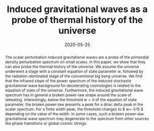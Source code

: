 ---
title: "Induced gravitational waves as a probe of thermal history of the universe"
authors:
- admin
- Shi Pi
- Misao Sasaki
date: "2020-05-25"
doi: ""

# Schedule page publish date (NOT publication's date).
publishDate: ""

# Publication type.
# Legend: 0 = Uncategorized; 1 = Conference paper; 2 = Journal article;
# 3 = Preprint / Working Paper; 4 = Report; 5 = Book; 6 = Book section;
# 7 = Thesis; 8 = Patent
publication_types: ["2"]

# Publication name and optional abbreviated publication name.
publication: ""
publication_short: ""

abstract: The scalar perturbation induced gravitational waves are a probe of the primordial density perturbation spectrum on small scales. In this paper, we show that they can also probe the thermal history of the universe. We assume the universe underwent a stage with a constant equation of state parameter $w$, followed by the radiation-dominated stage of the conventional big bang universe. We find that the infrared slope of the power spectrum of the induced stochastic gravitational wave background for decelerating cosmologies is related to the equation of state of the universe. Furthermore, the induced gravitational wave spectrum has in general a broken power-law shape around the scale of reheating. Interestingly, below the threshold $w=0$ of the equation of state parameter, the broken power-law presents a peak for a dirac delta peak in the scalar spectrum. For a finite width peak, the threshold changes to $ w=-1/15 $ depending on the value of the width. In some cases, such a broken power-law gravitational wave spectrum may degenerate to the spectrum from other sources like phase transitions or global cosmic strings.

# Summary. An optional shortened abstract.
summary: 

tags:
- Inflation
- Early Universe
- Cosmological perturbation theory
- Tensor modes
- Gravitational waves
- Scalar fields
featured: false

links:
 - name: arXiv
   url: https://arxiv.org/pdf/2005.12314.pdf
url_pdf: 
url_code: ''
url_dataset: ''
url_poster: ''
url_project: ''
url_slides: ''
url_source: ''
url_video: ''

# Featured image
# To use, add an image named `featured.jpg/png` to your page's folder. 
image:
  caption: 'Image credit: [**Unsplash**]'
  focal_point: ""
  preview_only: false

# Associated Projects (optional).
#   Associate this publication with one or more of your projects.
#   Simply enter your project's folder or file name without extension.
#   E.g. `internal-project` references `content/project/internal-project/index.md`.
#   Otherwise, set `projects: []`.
projects:
- gravitationalwaves

# Slides (optional).
#   Associate this publication with Markdown slides.
#   Simply enter your slide deck's filename without extension.
#   E.g. `slides: "example"` references `content/slides/example/index.md`.
#   Otherwise, set `slides: ""`.
slides: ""
---